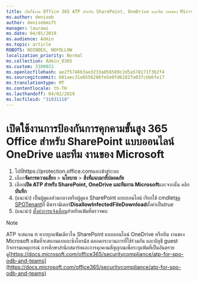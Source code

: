 ```yaml
---
title: เปิดใช้งาน Office 365 ATP สำหรับ SharePoint, OneDrive และทีม งานของ Microsoft
ms.author: deniseb
author: denisebmsft
manager: laurawi
ms.date: 04/01/2019
ms.audience: Admin
ms.topic: article
ROBOTS: NOINDEX, NOFOLLOW
localization_priority: Normal
ms.collection: Admin_O365
ms.custom: 3100021
ms.openlocfilehash: ae2f574663ae3233a056589c2d5a578171f3b2f4
ms.sourcegitcommit: 601aec31e6556286fe5e0fd62827a037cbb6fe17
ms.translationtype: MT
ms.contentlocale: th-TH
ms.lasthandoff: 04/02/2019
ms.locfileid: "31031118"
---
```

# <a name="enable-office-365-advanced-threat-protection-for-sharepoint-online-onedrive-and-microsoft-teams"></a>เปิดใช้งานการป้องกันการคุกคามขั้นสูง 365 Office สำหรับ SharePoint แบบออนไลน์ OneDrive และทีม งานของ Microsoft

1. ไปที่https://protection.office.comและเข้าสู่ระบบ
2. เลือก**จัดการความเสี่ยง** > **นโยบาย** > **สิ่งที่แนบมาที่ปลอดภัย**
3. เลือก**เปิด ATP สำหรับ SharePoint, OneDrive และทีมงาน Microsoft**และจากนั้น คลิก**บันทึก**
4. (แนะนำ) เป็นผู้ดูแลส่วนกลางหรือผู้ดูแล SharePoint แบบออนไลน์ เรียกใช้ cmdlet[ชุด SPOTenant](https://docs.microsoft.com/powershell/module/sharepoint-online/Set-SPOTenant?view=sharepoint-ps)ที่ มีพารามิเตอร์**DisallowInfectedFileDownload**ตั้งค่าเป็น*true*
5. (แนะนำ) [ตั้งค่าการแจ้งเตือน](https://docs.microsoft.com/office365/securitycompliance/turn-on-atp-for-spo-odb-and-teams#set-up-alerts-for-detected-files)สำหรับแฟ้มที่ตรวจพบ

> [!NOTE]
> ATP จะสแกน n หากทุกแฟ้มเดียวใน SharePoint แบบออนไลน์ OneDrive หรือทีม งานของ Microsoft แฟ้มที่จะสแกนแบบอะซิงโครนัส ตลอดกระบวนการที่ใช้ร่วมกัน และบัญชี guest กิจกรรมเหตุการณ์ การศึกษาสำนึกสมาร์ทและการคุกคามสัญญาณเพื่อระบุแฟ้มที่เป็นอันตราย ดู[https://docs.microsoft.com/office365/securitycompliance/atp-for-spo-odb-and-teams](https://docs.microsoft.com/office365/securitycompliance/atp-for-spo-odb-and-teams)